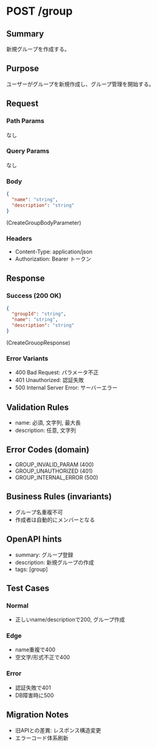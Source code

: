 # POST /group

## Summary
新規グループを作成する。

## Purpose
ユーザーがグループを新規作成し、グループ管理を開始する。

## Request

### Path Params
なし

### Query Params
なし

### Body
```json
{
  "name": "string",
  "description": "string"
}
```
(CreateGroupBodyParameter)

### Headers
- Content-Type: application/json
- Authorization: Bearer トークン

## Response

### Success (200 OK)
```json
{
  "groupId": "string",
  "name": "string",
  "description": "string"
}
```
(CreateGrouopResponse)

### Error Variants
- 400 Bad Request: パラメータ不正
- 401 Unauthorized: 認証失敗
- 500 Internal Server Error: サーバーエラー

## Validation Rules
- name: 必須, 文字列, 最大長
- description: 任意, 文字列

## Error Codes (domain)
- GROUP_INVALID_PARAM (400)
- GROUP_UNAUTHORIZED (401)
- GROUP_INTERNAL_ERROR (500)

## Business Rules (invariants)
- グループ名重複不可
- 作成者は自動的にメンバーとなる

## OpenAPI hints
- summary: グループ登録
- description: 新規グループの作成
- tags: [group]

## Test Cases

### Normal
- 正しいname/descriptionで200, グループ作成

### Edge
- name重複で400
- 空文字/形式不正で400

### Error
- 認証失敗で401
- DB障害時に500

## Migration Notes
- 旧APIとの差異: レスポンス構造変更
- エラーコード体系刷新
